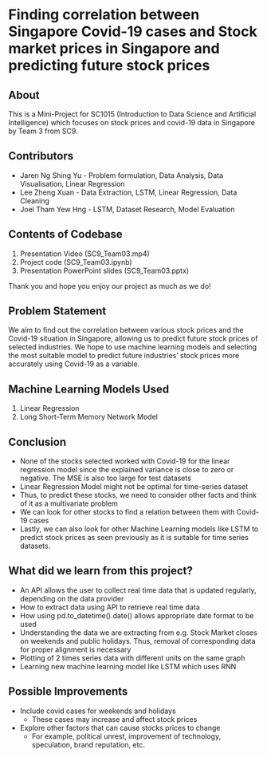 
# Finding correlation between Singapore Covid-19 cases and Stock market prices in Singapore and predicting future stock prices 

## About
This is a Mini-Project for SC1015 (Introduction to Data Science and Artificial Intelligence) which focuses on stock prices and covid-19 data in Singapore by Team 3 from SC9.


## Contributors
- Jaren Ng Shing Yu - Problem formulation, Data Analysis, Data Visualisation, Linear Regression
- Lee Zheng Xuan - Data Extraction, LSTM, Linear Regression, Data Cleaning
- Joel Tham Yew Hng - LSTM, Dataset Research, Model Evaluation

 ## Contents of Codebase
1. Presentation Video (SC9_Team03.mp4)
2. Project code (SC9_Team03.ipynb)
3. Presentation PowerPoint slides (SC9_Team03.pptx)

Thank you and hope you enjoy our project as much as we do!


## Problem Statement
We aim to find out the correlation between various stock prices and the Covid-19 situation in Singapore, allowing us to predict future stock prices of selected industries. We hope to use machine learning models and selecting the most suitable model to predict future industries’ stock prices more accurately using Covid-19 as a variable.

## Machine Learning Models Used
1. Linear Regression
2. Long Short-Term Memory Network Model

## Conclusion
- None of the stocks selected worked with Covid-19 for the linear regression model since the explained variance is close to zero or negative. The MSE is also too large for test datasets
- Linear Regression Model might not be optimal for time-series dataset 
- Thus, to predict these stocks, we need to consider other facts and think of it as a multivariate problem
- We can look for other stocks to find a relation between them with Covid-19 cases
- Lastly, we can also look for other Machine Learning models like LSTM to predict stock prices as seen previously as it is suitable for time series datasets. 

## What did we learn from this project?
- An API allows the user to collect real time data that is updated regularly, depending on the data provider
- How to extract data using API to retrieve real time data
- How using pd.to_datetime().date() allows appropriate date format to be used
- Understanding the data we are extracting from e.g. Stock Market closes on weekends and public holidays. Thus, removal of corresponding data for proper alignment is     necessary
- Plotting of 2 times series data with different units on the same graph
- Learning new machine learning model like LSTM which uses RNN

## Possible Improvements
- Include covid cases for weekends and holidays
  - These cases may increase and affect stock prices
- Explore other factors that can cause stocks prices to change
  - For example, political unrest, improvement of technology, speculation, brand reputation, etc.
